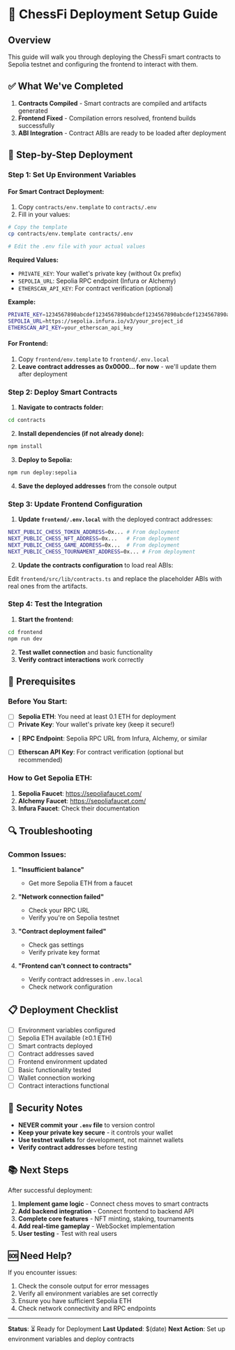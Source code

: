 # 🚀 ChessFi Deployment Setup Guide

## Overview
This guide will walk you through deploying the ChessFi smart contracts to Sepolia testnet and configuring the frontend to interact with them.

## ✅ What We've Completed

1. **Contracts Compiled** - Smart contracts are compiled and artifacts generated
2. **Frontend Fixed** - Compilation errors resolved, frontend builds successfully
3. **ABI Integration** - Contract ABIs are ready to be loaded after deployment

## 🔧 Step-by-Step Deployment

### Step 1: Set Up Environment Variables

#### For Smart Contract Deployment:
1. Copy `contracts/env.template` to `contracts/.env`
2. Fill in your values:

```bash
# Copy the template
cp contracts/env.template contracts/.env

# Edit the .env file with your actual values
```

**Required Values:**
- `PRIVATE_KEY`: Your wallet's private key (without 0x prefix)
- `SEPOLIA_URL`: Sepolia RPC endpoint (Infura or Alchemy)
- `ETHERSCAN_API_KEY`: For contract verification (optional)

**Example:**
```bash
PRIVATE_KEY=1234567890abcdef1234567890abcdef1234567890abcdef1234567890abcdef
SEPOLIA_URL=https://sepolia.infura.io/v3/your_project_id
ETHERSCAN_API_KEY=your_etherscan_api_key
```

#### For Frontend:
1. Copy `frontend/env.template` to `frontend/.env.local`
2. **Leave contract addresses as 0x0000... for now** - we'll update them after deployment

### Step 2: Deploy Smart Contracts

1. **Navigate to contracts folder:**
```bash
cd contracts
```

2. **Install dependencies (if not already done):**
```bash
npm install
```

3. **Deploy to Sepolia:**
```bash
npm run deploy:sepolia
```

4. **Save the deployed addresses** from the console output

### Step 3: Update Frontend Configuration

1. **Update `frontend/.env.local`** with the deployed contract addresses:

```bash
NEXT_PUBLIC_CHESS_TOKEN_ADDRESS=0x... # From deployment
NEXT_PUBLIC_CHESS_NFT_ADDRESS=0x...   # From deployment
NEXT_PUBLIC_CHESS_GAME_ADDRESS=0x...  # From deployment
NEXT_PUBLIC_CHESS_TOURNAMENT_ADDRESS=0x... # From deployment
```

2. **Update the contracts configuration** to load real ABIs:

Edit `frontend/src/lib/contracts.ts` and replace the placeholder ABIs with real ones from the artifacts.

### Step 4: Test the Integration

1. **Start the frontend:**
```bash
cd frontend
npm run dev
```

2. **Test wallet connection** and basic functionality
3. **Verify contract interactions** work correctly

## 🎯 Prerequisites

### Before You Start:
- [ ] **Sepolia ETH**: You need at least 0.1 ETH for deployment
- [ ] **Private Key**: Your wallet's private key (keep it secure!)
- [ **RPC Endpoint**: Sepolia RPC URL from Infura, Alchemy, or similar
- [ ] **Etherscan API Key**: For contract verification (optional but recommended)

### How to Get Sepolia ETH:
1. **Sepolia Faucet**: https://sepoliafaucet.com/
2. **Alchemy Faucet**: https://sepoliafaucet.com/
3. **Infura Faucet**: Check their documentation

## 🔍 Troubleshooting

### Common Issues:

1. **"Insufficient balance"**
   - Get more Sepolia ETH from a faucet

2. **"Network connection failed"**
   - Check your RPC URL
   - Verify you're on Sepolia testnet

3. **"Contract deployment failed"**
   - Check gas settings
   - Verify private key format

4. **"Frontend can't connect to contracts"**
   - Verify contract addresses in `.env.local`
   - Check network configuration

## 📋 Deployment Checklist

- [ ] Environment variables configured
- [ ] Sepolia ETH available (≥0.1 ETH)
- [ ] Smart contracts deployed
- [ ] Contract addresses saved
- [ ] Frontend environment updated
- [ ] Basic functionality tested
- [ ] Wallet connection working
- [ ] Contract interactions functional

## 🚨 Security Notes

- **NEVER commit your `.env` file** to version control
- **Keep your private key secure** - it controls your wallet
- **Use testnet wallets** for development, not mainnet wallets
- **Verify contract addresses** before testing

## 📚 Next Steps

After successful deployment:

1. **Implement game logic** - Connect chess moves to smart contracts
2. **Add backend integration** - Connect frontend to backend API
3. **Complete core features** - NFT minting, staking, tournaments
4. **Add real-time gameplay** - WebSocket implementation
5. **User testing** - Test with real users

## 🆘 Need Help?

If you encounter issues:

1. Check the console output for error messages
2. Verify all environment variables are set correctly
3. Ensure you have sufficient Sepolia ETH
4. Check network connectivity and RPC endpoints

---

**Status**: ⏳ Ready for Deployment
**Last Updated**: $(date)
**Next Action**: Set up environment variables and deploy contracts
